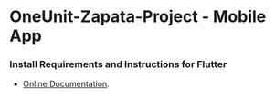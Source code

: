 # OneUnit-Zapata-Project - Mobile App

### Install Requirements and Instructions for Flutter

+ [Online Documentation](https://docs.flutter.dev/get-started/install).
